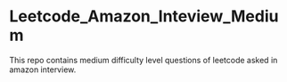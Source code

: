 # Leetcode_Amazon_Inteview_Medium
This repo contains medium difficulty level questions of leetcode asked in amazon interview.
